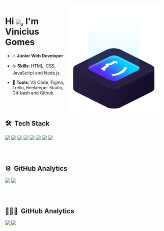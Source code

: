 <img src="code.svg" min-width="300px" max-width="300px" width="300px" align="right" alt="logo iuricode">
<h1 align="left">Hi <img src="https://raw.githubusercontent.com/kaueMarques/kaueMarques/master/hi.gif" width="30px">, I'm <strong>Vinicius Gomes</strong></h1>

- 🔥 <strong>Júnior Web Developer</strong>

- ☕ <strong>Skills</strong>: HTML, CSS, JavaScript and Node.js.

- 💼 <strong>Tools</strong>: VS Code, Figma, Trello, Beekeeper Studio, Git-bash and Github.

<br><br>

## 🛠 &nbsp;Tech Stack

<p align="left">
    <img src="https://img.shields.io/badge/HTML-ff6200?style=for-the-badge&logo=html5&logoColor=white">
    <img src="https://img.shields.io/badge/CSS-2962FF?&style=for-the-badge&logo=css3&logoColor=white">
    <img src="https://img.shields.io/badge/JavaScript-323330?style=for-the-badge&logo=javascript&logoColor=F7DF1E">
    <img src="https://img.shields.io/badge/Node.js-43853D?style=for-the-badge&logo=node.js&logoColor=white">
    <img src="https://img.shields.io/badge/Lua-2C2D72?style=for-the-badge&logo=lua&logoColor=white">
    <img src="https://img.shields.io/badge/jQuery-0769AD?style=for-the-badge&logo=jquery&logoColor=white">
    <img src="https://img.shields.io/badge/Git-E34F26?style=for-the-badge&logo=git&logoColor=white">
    <img src="https://img.shields.io/badge/Windows-017AD7?style=for-the-badge&logo=windows&logoColor=white">
</p>

<br><br>

## ⚙️ &nbsp;GitHub Analytics

<img width="530em" src="https://github-readme-stats.vercel.app/api?username=ViniciusGomes2006&show_icons=true&theme=dark">
<img width="530em" src="https://github-readme-stats.vercel.app/api/top-langs/?username=ViniciusGomes2006&layout=compact&theme=dark">

<br><br>

## 👨🏽‍🦲 &nbsp;GitHub Analytics

<p align="left">
    <!-- <a href="" alt="Discord">
        <img src="https://img.shields.io/badge/-Discord-2962FF?style=for-the-badge&logo=Discord&logoColor=FFFFFF&link=https://discord.gg/QevDJqCzaY">
    </a> -->
    <!-- <a href="ComingSoon" alt="Instagram">
        <img src="https://img.shields.io/badge/Instagram-E4405F?style=for-the-badge&logo=instagram&logoColor=white">
    </a> -->
    <a href="https://twitter.com/vinicius_goms" alt="Twitter">
        <img src="https://img.shields.io/badge/Twitter-1DA1F2?style=for-the-badge&logo=twitter&logoColor=white">
    </a>
    <a href="https://www.linkedin.com/in/vinicius-gomes-941437233/" alt="Linkedin">
        <img src="https://img.shields.io/badge/LinkedIn-0077B5?style=for-the-badge&logo=linkedin&logoColor=white">
    </a>
</p>
